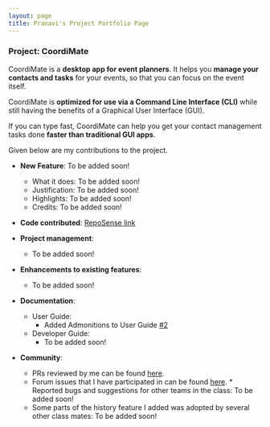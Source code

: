 ```yaml
---
layout: page
title: Pranavi's Project Portfolio Page
---
```


### Project: CoordiMate

CoordiMate is a **desktop app for event planners**. It helps you **manage your contacts and tasks** for your events, so that you can focus on the event itself.

CoordiMate is **optimized for use via a Command Line Interface (CLI)** while still having the benefits of a Graphical User Interface (GUI).

If you can type fast, CoordiMate can help you get your contact management tasks done **faster than traditional GUI apps**.

Given below are my contributions to the project.

* **New Feature**: To be added soon!
    * What it does: To be added soon!
    * Justification: To be added soon!
    * Highlights: To be added soon!
    * Credits: To be added soon!


* **Code contributed**: [RepoSense link](https://nus-cs2103-ay2324s1.github.io/tp-dashboard/?search=jiakai-17&breakdown=true)

* **Project management**:
    * To be added soon!

* **Enhancements to existing features**:
    * To be added soon!

* **Documentation**:
    * User Guide:
        * Added Admonitions to User Guide [\#2](https://github.com/AY2324S1-CS2103T-T10-2/tp/pull/2)
    * Developer Guide:
        * To be added soon!

* **Community**:
    * PRs reviewed by me can be found [here](https://github.com/AY2324S1-CS2103T-T10-2/tp/pulls?q=is%3Apr+reviewed-by%3Apra-navi).
    * Forum issues that I have participated in can be found [here](https://github.com/nus-cs2103-AY2324S1/forum/issues?q=is%3Aissue+commenter%3Apra-navi+).    * Reported bugs and suggestions for other teams in the class: To be added soon!
    * Some parts of the history feature I added was adopted by several other class mates: To be added soon!

